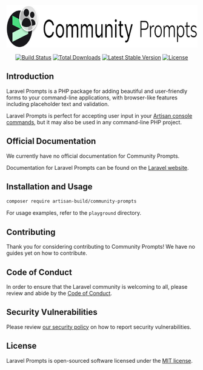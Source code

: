<p align="center"><img width="726" height="113" src="/art/logo.svg" alt="Laravel Prompts"></p>

<p align="center">
<a href="https://github.com/artisan-build/community-prompts/actions"><img src="https://github.com/artisan-build/community-prompts/workflows/tests/badge.svg" alt="Build Status"></a>
<a href="https://packagist.org/packages/artisan-build/community-prompts"><img src="https://img.shields.io/packagist/dt/artisan-build/community-prompts" alt="Total Downloads"></a>
<a href="https://packagist.org/packages/artisan-build/community-prompts"><img src="https://img.shields.io/packagist/v/artisan-build/community-prompts" alt="Latest Stable Version"></a>
<a href="https://packagist.org/packages/artisan-build/community-prompts"><img src="https://img.shields.io/packagist/l/artisan-build/community-prompts" alt="License"></a>
</p>

## Introduction

Laravel Prompts is a PHP package for adding beautiful and user-friendly forms to your command-line applications, with browser-like features including placeholder text and validation.

Laravel Prompts is perfect for accepting user input in your [Artisan console commands](https://laravel.com/docs/artisan#writing-commands), but it may also be used in any command-line PHP project.

## Official Documentation

We currently have no official documentation for Community Prompts.

Documentation for Laravel Prompts can be found on the [Laravel website](https://laravel.com/docs/prompts).

## Installation and Usage

```sh
composer require artisan-build/community-prompts
```

For usage examples, refer to the `playground` directory.

## Contributing

Thank you for considering contributing to Community Prompts! We have no guides yet on how to contribute.

## Code of Conduct

In order to ensure that the Laravel community is welcoming to all, please review and abide by the [Code of Conduct](https://laravel.com/docs/contributions#code-of-conduct).

## Security Vulnerabilities

Please review [our security policy](https://github.com/artisan-build/community-prompts/security/policy) on how to report security vulnerabilities.

## License

Laravel Prompts is open-sourced software licensed under the [MIT license](LICENSE.md).
